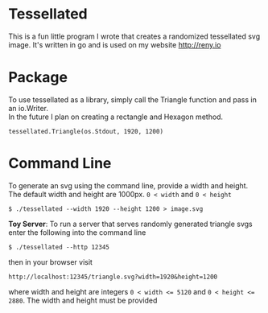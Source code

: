 # Tessellated
This is a fun little program I wrote that creates a randomized tessellated svg image.
It's written in go and is used on my website http://reny.io

# Package
To use tessellated as a library, simply call the Triangle function and pass in an io.Writer.  
In the future I plan on creating a rectangle and Hexagon method.

    tessellated.Triangle(os.Stdout, 1920, 1200)


# Command Line
To generate an svg using the command line, provide a width and height.  The default width and height are 1000px. 
`0 < width` and `0 < height`

    $ ./tessellated --width 1920 --height 1200 > image.svg


**Toy Server**: To run a server that serves randomly generated triangle svgs enter the following into the command line

    $ ./tessellated --http 12345

then in your browser visit

    http://localhost:12345/triangle.svg?width=1920&height=1200

where width and height are integers `0 < width <= 5120` and `0 < height <= 2880`.
The width and height must be provided
